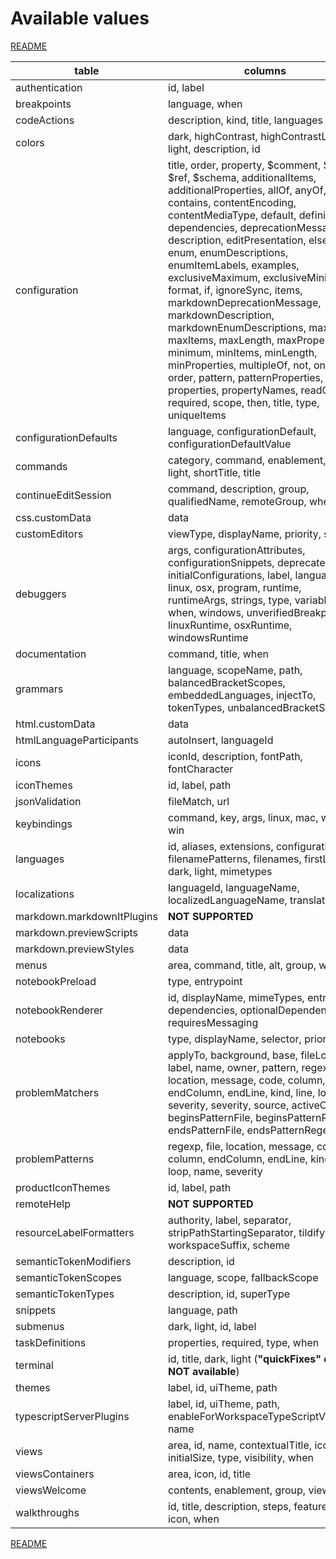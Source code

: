 # Available values

[README](/README.md)

| table                      | columns                                                                                                                                                                                                                                                                                                                                                                                                                                                                                                                                                                                                                                                                                               |
| -------------------------- | ----------------------------------------------------------------------------------------------------------------------------------------------------------------------------------------------------------------------------------------------------------------------------------------------------------------------------------------------------------------------------------------------------------------------------------------------------------------------------------------------------------------------------------------------------------------------------------------------------------------------------------------------------------------------------------------------------- |
| authentication             | id, label                                                                                                                                                                                                                                                                                                                                                                                                                                                                                                                                                                                                                                                                                             |
| breakpoints                | language, when                                                                                                                                                                                                                                                                                                                                                                                                                                                                                                                                                                                                                                                                                        |
| codeActions                | description, kind, title, languages                                                                                                                                                                                                                                                                                                                                                                                                                                                                                                                                                                                                                                                                   |
| colors                     | dark, highContrast, highContrastLight, light, description, id                                                                                                                                                                                                                                                                                                                                                                                                                                                                                                                                                                                                                                         |
| configuration              | title, order, property, $comment, $id, $ref, $schema, additionalItems, additionalProperties, allOf, anyOf, const, contains, contentEncoding, contentMediaType, default, definitions, dependencies, deprecationMessage, description, editPresentation, else, enum, enumDescriptions, enumItemLabels, examples, exclusiveMaximum, exclusiveMinimum, format, if, ignoreSync, items, markdownDeprecationMessage, markdownDescription, markdownEnumDescriptions, maximum, maxItems, maxLength, maxProperties, minimum, minItems, minLength, minProperties, multipleOf, not, oneOf, order, pattern, patternProperties, properties, propertyNames, readOnly, required, scope, then, title, type, uniqueItems |
| configurationDefaults      | language, configurationDefault, configurationDefaultValue                                                                                                                                                                                                                                                                                                                                                                                                                                                                                                                                                                                                                                             |
| commands                   | category, command, enablement, dark, light, shortTitle, title                                                                                                                                                                                                                                                                                                                                                                                                                                                                                                                                                                                                                                         |
| continueEditSession        | command, description, group, qualifiedName, remoteGroup, when                                                                                                                                                                                                                                                                                                                                                                                                                                                                                                                                                                                                                                         |
| css.customData             | data                                                                                                                                                                                                                                                                                                                                                                                                                                                                                                                                                                                                                                                                                                  |
| customEditors              | viewType, displayName, priority, selector                                                                                                                                                                                                                                                                                                                                                                                                                                                                                                                                                                                                                                                             |
| debuggers                  | args, configurationAttributes, configurationSnippets, deprecated, initialConfigurations, label, languages, linux, osx, program, runtime, runtimeArgs, strings, type, variables, when, windows, unverifiedBreakpoints, linuxRuntime, osxRuntime, windowsRuntime                                                                                                                                                                                                                                                                                                                                                                                                                                        |
| documentation              | command, title, when                                                                                                                                                                                                                                                                                                                                                                                                                                                                                                                                                                                                                                                                                  |
| grammars                   | language, scopeName, path, balancedBracketScopes, embeddedLanguages, injectTo, tokenTypes, unbalancedBracketScopes                                                                                                                                                                                                                                                                                                                                                                                                                                                                                                                                                                                    |
| html.customData            | data                                                                                                                                                                                                                                                                                                                                                                                                                                                                                                                                                                                                                                                                                                  |
| htmlLanguageParticipants   | autoInsert, languageId                                                                                                                                                                                                                                                                                                                                                                                                                                                                                                                                                                                                                                                                                |
| icons                      | iconId, description, fontPath, fontCharacter                                                                                                                                                                                                                                                                                                                                                                                                                                                                                                                                                                                                                                                          |
| iconThemes                 | id, label, path                                                                                                                                                                                                                                                                                                                                                                                                                                                                                                                                                                                                                                                                                       |
| jsonValidation             | fileMatch, url                                                                                                                                                                                                                                                                                                                                                                                                                                                                                                                                                                                                                                                                                        |
| keybindings                | command, key, args, linux, mac, when, win                                                                                                                                                                                                                                                                                                                                                                                                                                                                                                                                                                                                                                                             |
| languages                  | id, aliases, extensions, configuration, filenamePatterns, filenames, firstLine, dark, light, mimetypes                                                                                                                                                                                                                                                                                                                                                                                                                                                                                                                                                                                                |
| localizations              | languageId, languageName, localizedLanguageName, translations                                                                                                                                                                                                                                                                                                                                                                                                                                                                                                                                                                                                                                         |
| markdown.markdownItPlugins | **NOT SUPPORTED**                                                                                                                                                                                                                                                                                                                                                                                                                                                                                                                                                                                                                                                                                     |
| markdown.previewScripts    | data                                                                                                                                                                                                                                                                                                                                                                                                                                                                                                                                                                                                                                                                                                  |
| markdown.previewStyles     | data                                                                                                                                                                                                                                                                                                                                                                                                                                                                                                                                                                                                                                                                                                  |
| menus                      | area, command, title, alt, group, when                                                                                                                                                                                                                                                                                                                                                                                                                                                                                                                                                                                                                                                                |
| notebookPreload            | type, entrypoint                                                                                                                                                                                                                                                                                                                                                                                                                                                                                                                                                                                                                                                                                      |
| notebookRenderer           | id, displayName, mimeTypes, entrypoint, dependencies, optionalDependencies, requiresMessaging                                                                                                                                                                                                                                                                                                                                                                                                                                                                                                                                                                                                         |
| notebooks                  | type, displayName, selector, priority                                                                                                                                                                                                                                                                                                                                                                                                                                                                                                                                                                                                                                                                 |
| problemMatchers            | applyTo, background, base, fileLocation, label, name, owner, pattern, regexp, file, location, message, code, column, endColumn, endLine, kind, line, loop, severity, severity, source, activeOnStart, beginsPatternFile, beginsPatternRegexp, endsPatternFile, endsPatternRegexp                                                                                                                                                                                                                                                                                                                                                                                                                      |
| problemPatterns            | regexp, file, location, message, code, column, endColumn, endLine, kind, line, loop, name, severity                                                                                                                                                                                                                                                                                                                                                                                                                                                                                                                                                                                                   |
| productIconThemes          | id, label, path                                                                                                                                                                                                                                                                                                                                                                                                                                                                                                                                                                                                                                                                                       |
| remoteHelp                 | **NOT SUPPORTED**                                                                                                                                                                                                                                                                                                                                                                                                                                                                                                                                                                                                                                                                                     |
| resourceLabelFormatters    | authority, label, separator, stripPathStartingSeparator, tildify, workspaceSuffix, scheme                                                                                                                                                                                                                                                                                                                                                                                                                                                                                                                                                                                                             |
| semanticTokenModifiers     | description, id                                                                                                                                                                                                                                                                                                                                                                                                                                                                                                                                                                                                                                                                                       |
| semanticTokenScopes        | language, scope, fallbackScope                                                                                                                                                                                                                                                                                                                                                                                                                                                                                                                                                                                                                                                                        |
| semanticTokenTypes         | description, id, superType                                                                                                                                                                                                                                                                                                                                                                                                                                                                                                                                                                                                                                                                            |
| snippets                   | language, path                                                                                                                                                                                                                                                                                                                                                                                                                                                                                                                                                                                                                                                                                        |
| submenus                   | dark, light, id, label                                                                                                                                                                                                                                                                                                                                                                                                                                                                                                                                                                                                                                                                                |
| taskDefinitions            | properties, required, type, when                                                                                                                                                                                                                                                                                                                                                                                                                                                                                                                                                                                                                                                                      |
| terminal                   | id, title, dark, light (**"quickFixes" data NOT available**)                                                                                                                                                                                                                                                                                                                                                                                                                                                                                                                                                                                                                                          |
| themes                     | label, id, uiTheme, path                                                                                                                                                                                                                                                                                                                                                                                                                                                                                                                                                                                                                                                                              |
| typescriptServerPlugins    | label, id, uiTheme, path, enableForWorkspaceTypeScriptVersions, name                                                                                                                                                                                                                                                                                                                                                                                                                                                                                                                                                                                                                                  |
| views                      | area, id, name, contextualTitle, icon, initialSize, type, visibility, when                                                                                                                                                                                                                                                                                                                                                                                                                                                                                                                                                                                                                            |
| viewsContainers            | area, icon, id, title                                                                                                                                                                                                                                                                                                                                                                                                                                                                                                                                                                                                                                                                                 |
| viewsWelcome               | contents, enablement, group, view, when                                                                                                                                                                                                                                                                                                                                                                                                                                                                                                                                                                                                                                                               |
| walkthroughs               | id, title, description, steps, featuredFor, icon, when                                                                                                                                                                                                                                                                                                                                                                                                                                                                                                                                                                                                                                                |

[README](/README.md)
